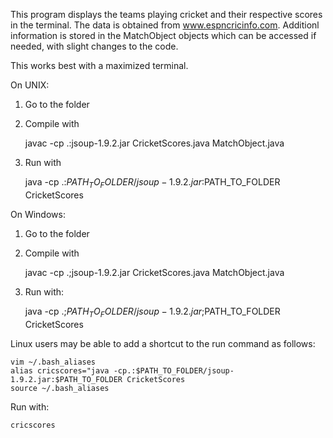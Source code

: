 This program displays the teams playing cricket and their respective scores in the terminal. The data is obtained from www.espncricinfo.com. Additionl information is stored in the MatchObject objects which can be accessed if needed, with slight changes to the code.

This works best with a maximized terminal.

On UNIX:
1) Go to the folder
2) Compile with 

    javac -cp .:jsoup-1.9.2.jar CricketScores.java MatchObject.java

3) Run with 

    java -cp .:$PATH_TO_FOLDER/jsoup-1.9.2.jar:$PATH_TO_FOLDER CricketScores

On Windows:
1) Go to the folder
2) Compile with 

    javac -cp .;jsoup-1.9.2.jar CricketScores.java MatchObject.java

3) Run with:

    java -cp .;$PATH_TO_FOLDER/jsoup-1.9.2.jar;$PATH_TO_FOLDER CricketScores

Linux users may be able to add a shortcut to the run command as follows:

    vim ~/.bash_aliases
    alias cricscores="java -cp.:$PATH_TO_FOLDER/jsoup-1.9.2.jar:$PATH_TO_FOLDER CricketScores
    source ~/.bash_aliases

Run with:

    cricscores

